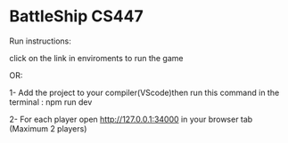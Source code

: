 # BattleShip CS447

Run instructions:

click on the link in enviroments to run the game 

OR:

1- Add the project to your compiler(VScode)then run this command in the terminal : npm run dev


2- For each player open http://127.0.0.1:34000 in your browser tab (Maximum 2 players)
